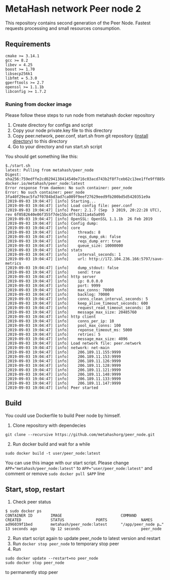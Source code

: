 # MetaHash network Peer node 2

This repository contains second generation of the Peer Node. 
Fastest requests processing and small resources consumption. 

## Requirements
```shell
cmake >= 3.14.1
gcc >= 8.2
libev = 4.25
boost >= 1.70
libsecp256k1
libfmt = 5.3.0
gperftools >= 2.7
openssl >= 1.1.1b
libconfig >= 1.7.2
```


### Runing from docker image
Please follow these steps to run node from metahash docker repository
1. Create directory for configs and script
2. Copy your node private.key file to this directory
3. Copy peer.network, peer.conf, start.sh from git repository ([install directory](https://github.com/metahashorg/peer_node/tree/master/install)) to this directory
4. Go to your directory and run start.sh script

You should get something like this:
```
$./start.sh
latest: Pulling from metahash/peer_node
Digest: sha256:759edffe2cd0294138414540e716c03acd743b2f8f7ceb62c13ee1ffe9ff885d
docker.io/metahash/peer_node:latest
Error response from daemon: No such container: peer_node
Error: No such container: peer_node
3fa40f29eac5fa7f0784bd3ad7ca009f9eef27629eed9fb200bd5d5420351e9a
[2019-09-03 19:04:47] [info] Starting...
[2019-09-03 19:04:47] [info] Load config file: peer.conf
[2019-09-03 19:04:47] [info] Peer: 2.1.7 (Sep  3 2019, 20:22:28 UTC), rev 6f0582640e06f355f7de15bc4ffcb231a4a5a095
[2019-09-03 19:04:47] [info] OpenSSL: OpenSSL 1.1.1b  26 Feb 2019
[2019-09-03 19:04:47] [info] Config dump:
[2019-09-03 19:04:47] [info] core
[2019-09-03 19:04:47] [info] 	threads: 8
[2019-09-03 19:04:47] [info] 	reqs_dump_ok: false
[2019-09-03 19:04:47] [info] 	reqs_dump_err: true
[2019-09-03 19:04:47] [info] 	queue_size: 10000000
[2019-09-03 19:04:47] [info] stats
[2019-09-03 19:04:47] [info] 	interval_seconds: 1
[2019-09-03 19:04:47] [info] 	url: http://172.104.236.166:5797/save-metrics
[2019-09-03 19:04:47] [info] 	dump_stdout: false
[2019-09-03 19:04:47] [info] 	send: true
[2019-09-03 19:04:47] [info] http server
[2019-09-03 19:04:47] [info] 	ip: 0.0.0.0
[2019-09-03 19:04:47] [info] 	port: 9999
[2019-09-03 19:04:47] [info] 	max_conns: 70000
[2019-09-03 19:04:47] [info] 	backlog: 70000
[2019-09-03 19:04:47] [info] 	conns_clean_interval_seconds: 5
[2019-09-03 19:04:47] [info] 	keep_alive_timeout_seconds: 600
[2019-09-03 19:04:47] [info] 	request_read_timeout_seconds: 10
[2019-09-03 19:04:47] [info] 	message_max_size: 20485760
[2019-09-03 19:04:47] [info] http client
[2019-09-03 19:04:47] [info] 	conns_per_ip: 10
[2019-09-03 19:04:47] [info] 	pool_max_conns: 100
[2019-09-03 19:04:47] [info] 	reponse_timeout_ms: 5000
[2019-09-03 19:04:47] [info] 	retries: 5
[2019-09-03 19:04:47] [info] 	message_max_size: 4096
[2019-09-03 19:04:47] [info] Load network file: peer.network
[2019-09-03 19:04:47] [info] network: net-main
[2019-09-03 19:04:47] [info] 	206.189.11.155:9999
[2019-09-03 19:04:47] [info] 	206.189.11.153:9999
[2019-09-03 19:04:47] [info] 	206.189.11.126:9999
[2019-09-03 19:04:47] [info] 	206.189.11.128:9999
[2019-09-03 19:04:47] [info] 	206.189.11.121:9999
[2019-09-03 19:04:47] [info] 	206.189.11.148:9999
[2019-09-03 19:04:47] [info] 	206.189.11.133:9999
[2019-09-03 19:04:47] [info] 	206.189.11.147:9999
[2019-09-03 19:04:47] [info] Peer started
```

## Build

You could use Dockerfile to build Peer node by himself.

1. Clone repository with dependecies 
```
git clone --recursive https://github.com/metahashorg/peer_node.git
```

2. Run docker build and wait for a while
```
sudo docker build -t user/peer_node:latest
```

You can use this image with our start script. Please change 
```APP="metahash/peer_node:latest"```
to ```APP="user/peer_node:latest"``` and comment or remove ```sudo docker pull $APP``` line

## Start, stop, restart
1. Check peer status
```
$ sudo docker ps
CONTAINER ID        IMAGE                          COMMAND                  CREATED             STATUS              PORTS               NAMES
ad96039f1bed        metahash/peer_node:latest      "/app/peer_node p…"      13 seconds ago      Up 12 seconds                           peer_node
```
2. Run start script again to update peer_node to latest version and restart
3. Run ```docker stop peer_node``` to temporary stop peer
4. Run
```
sudo docker update --restart=no peer_node
sudo docker stop peer_node
```
to permanently stop peer
